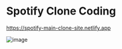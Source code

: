 # Spotify Clone Coding

https://spotify-main-clone-site.netlify.app

![image](https://github.com/user-attachments/assets/07448c7e-6219-4423-bbb5-64f51d73eff1)
